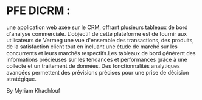 # PFE DICRM :
une application web axée sur le CRM, offrant plusieurs tableaux de bord d'analyse commerciale. L'objectif de cette plateforme est de fournir aux utilisateurs de Vermeg une vue d'ensemble des transactions, des produits, de la satisfaction client tout en incluant une étude de marché sur les concurrents et leurs marchés respectifs.Les tableaux de bord génèrent des informations précieuses sur les tendances et performances grâce à une collecte et un traitement de données. Des fonctionnalités analytiques avancées permettent des prévisions précises pour une prise de décision stratégique.

By Myriam Khachlouf

